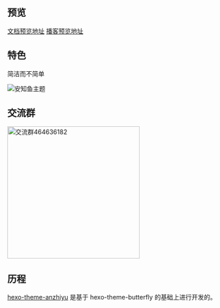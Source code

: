 ## 预览

[文档预览地址](https://gavinblog.github.io/anzhiyu-docs/)
[播客预览地址](https://hexo.geekswg.top/)

## 特色

简洁而不简单

![安知鱼主题](https://img02.anheyu.com/adminuploads/1/2023/04/12/64367c8fdcc7f.webp)

## 交流群

<img height="300" alt="交流群464636182" src="https://img02.anheyu.com/adminuploads/1/2023/04/14/6438b945e1834.webp" />

## 历程

[hexo-theme-anzhiyu](https://github.com/anzhiyu-c/hexo-theme-anzhiyu) 是基于 hexo-theme-butterfly 的基础上进行开发的。
